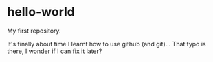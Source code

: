 # hello-world
My first repository.

It's finally about time I learnt how to use github (and git)...
That typo is there, I wonder if I can fix it later?

